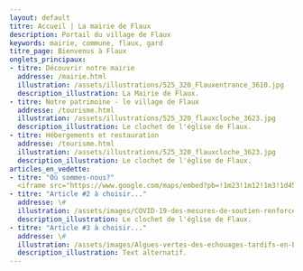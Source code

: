 ```yaml
---
layout: default
titre: Accueil | La mairie de Flaux
description: Portail du village de Flaux
keywords: mairie, commune, flaux, gard
titre_page: Bienvenus à Flaux
onglets_principaux:
- titre: Découvrir notre mairie
  addresse: /mairie.html
  illustration: /assets/illustrations/525_320_Flauxentrance_3610.jpg
  description_illustration: La Mairie de Flaux.
- titre: Notre patrimoine - le village de Flaux
  addresse: /tourisme.html
  illustration: /assets/illustrations/525_320_flauxcloche_3623.jpg
  description_illustration: Le clochet de l'église de Flaux.
- titre: Hébergements et restauration
  addresse: /tourisme.html
  illustration: /assets/illustrations/525_320_flauxcloche_3623.jpg
  description_illustration: Le clochet de l'église de Flaux.
articles_en_vedette:
- titre: "Où sommes-nous?"
  <iframe src="https://www.google.com/maps/embed?pb=!1m23!1m12!1m3!1d45910.77495134922!2d4.476360883900176!3d44.01264365212882!2m3!1f0!2f0!3f0!3m2!1i1024!2i768!4f13.1!4m8!3e6!4m0!4m5!1s0x12b5b63c3159cc4b%3A0x9feb3ce2c7fcb932!2sMairie%2C%207%20Rue%20de%20la%20Mairie%2C%2030700%20Flaux!3m2!1d44.020724!2d4.504586!5e0!3m2!1sen!2sfr!4v1591644857730!5m2!1sen!2sfr" width="600" height="450" frameborder="0" style="border:0;" allowfullscreen="" aria-hidden="false" tabindex="0"></iframe>
- titre: "Article #2 à choisir..."
  addresse: \#
  illustration: /assets/images/COVID-19-des-mesures-de-soutien-renforces-pour-certains-secteurs_frontpageactussecondaires.jpg
  description_illustration: Le clochet de l'église de Flaux.
- titre: "Article #3 à choisir..."
  addresse: \#
  illustration: /assets/images/Algues-vertes-des-echouages-tardifs-en-Bretagne-cette-annee_frontpageactussecondaires.jpg
  description_illustration: Text alternatif.
---
```

